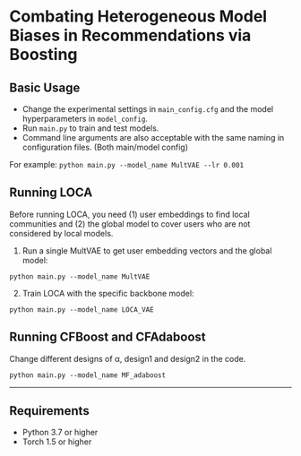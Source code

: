 # Combating Heterogeneous Model Biases in Recommendations via Boosting

## Basic Usage
- Change the experimental settings in `main_config.cfg` and the model hyperparameters in `model_config`. </br>
- Run `main.py` to train and test models. </br>
- Command line arguments are also acceptable with the same naming in configuration files. (Both main/model config)

For example: ```python main.py --model_name MultVAE --lr 0.001```

## Running LOCA
Before running LOCA, you need (1) user embeddings to find local communities and (2) the global model to cover users who are not considered by local models. </br>

1. Run a single MultVAE to get user embedding vectors and the global model: 

`python main.py --model_name MultVAE` 

2. Train LOCA with the specific backbone model:

`python main.py --model_name LOCA_VAE` 

## Running CFBoost and CFAdaboost
Change different designs of &alpha;, design1 and design2 in the code.

`python main.py --model_name MF_adaboost`

---

## Requirements
- Python 3.7 or higher
- Torch 1.5 or higher
